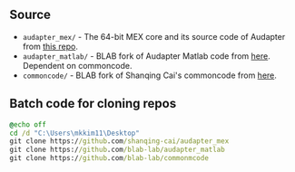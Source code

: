 ## Source

- `audapter_mex/` - The 64-bit MEX core and its source code of Audapter from [this repo](https://github.com/shanqing-cai/audapter_mex/tree/master/bin).
- `audapter_matlab/` - BLAB fork of Audapter Matlab code from [here](https://github.com/blab-lab/audapter_matlab). Dependent on commoncode.
- `commoncode/` - BLAB fork of Shanqing Cai's commoncode from [here](https://github.com/blab-lab/commonmcode).

## Batch code for cloning repos

```bat
@echo off
cd /d "C:\Users\mkkim11\Desktop"
git clone https://github.com/shanqing-cai/audapter_mex
git clone https://github.com/blab-lab/audapter_matlab
git clone https://github.com/blab-lab/commonmcode
```
